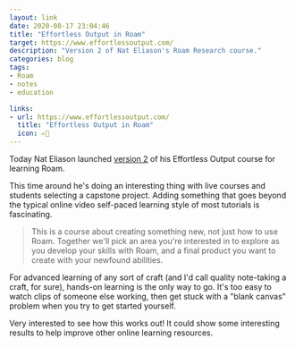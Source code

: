 ```yaml
---
layout: link
date: 2020-08-17 23:04:46
title: "Effortless Output in Roam"
target: https://www.effortlessoutput.com/
description: "Version 2 of Nat Eliason's Roam Research course."
categories: blog
tags:
- Roam
- notes
- education

links:
- url: https://www.effortlessoutput.com/
  title: "Effortless Output in Roam"
  icon: ✍🏼
---
```


Today Nat Eliason launched [version 2](https://www.effortlessoutput.com/ "Effortless Output in Roam") of his Effortless Output course for learning Roam.

This time around he's doing an interesting thing with live courses and students selecting a capstone project. Adding something that goes beyond the typical online video self-paced learning style of most tutorials is fascinating.

> This is a course about creating something new, not just how to use Roam. Together we'll pick an area you're interested in to explore as you develop your skills with Roam, and a final product you want to create with your newfound abilities.

For advanced learning of any sort of craft (and I'd call quality note-taking a craft, for sure), hands-on learning is the only way to go. It's too easy to watch clips of someone else working, then get stuck with a "blank canvas" problem when you try to get started yourself.

Very interested to see how this works out! It could show some interesting results to help improve other online learning resources.
